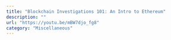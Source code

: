 ```yaml
---
title: "Blockchain Investigations 101: An Intro to Ethereum"
description: ""
url: "https://youtu.be/mBW7djo_fg8"
category: "Miscellaneous"
---
```

